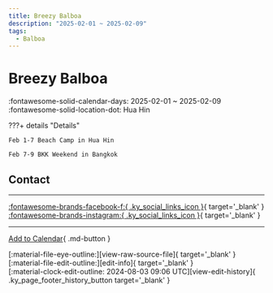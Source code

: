 ```yaml
---
title: Breezy Balboa
description: "2025-02-01 ~ 2025-02-09"
tags:
  - Balboa
---
```


# Breezy Balboa 

:fontawesome-solid-calendar-days: 2025-02-01 ~ 2025-02-09  
:fontawesome-solid-location-dot: Hua Hin  

???+ details "Details"

    Feb 1-7 Beach Camp in Hua Hin  
      
    Feb 7-9 BKK Weekend in Bangkok  

## Contact


---

 [:fontawesome-brands-facebook-f:{ .ky_social_links_icon }](https://www.facebook.com/breezybalboacamp){ target='_blank' } [:fontawesome-brands-instagram:{ .ky_social_links_icon }](https://instagram.com/breezy_balboa){ target='_blank' }

---

[Add to Calendar](https://swing.news/ics/en/2025/th/breezy-balboa-2025.ics){ .md-button }

<div class="ky_page_footer" markdown>
<div class="ky_page_footer_trailing" markdown="span">
[:material-file-eye-outline:][view-raw-source-file]{ target='_blank' }
[:material-file-edit-outline:][edit-info]{ target='_blank' }
</div>
<div class="ky_page_footer_leading" markdown="span">
[:material-clock-edit-outline: 2024-08-03 09:06 UTC][view-edit-history]{ .ky_page_footer_history_button target='_blank' }
</div>
</div>

[view-raw-source-file]: https://github.com/swingdance/events/blob/main/2025/th/breezy-balboa-2025.json "View Raw Source File"
[edit-info]: https://github.com/swingdance/events/issues/new?assignees=&labels=update+event&projects=&template=03-update_entity.yml&title=%5B2025%2Fth%5D%20Breezy%20Balboa&region=th&year=2025&id=breezy-balboa-2025&name=Breezy%20Balboa&org_id= "Edit Info"

[view-edit-history]: https://github.com/swingdance/events/commits/main/2025/th/breezy-balboa-2025.json "View Edit History"
